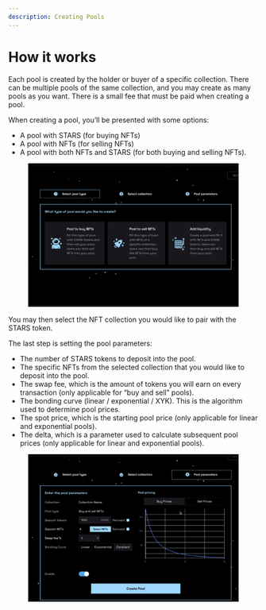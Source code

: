```yaml
---
description: Creating Pools
---
```


# How it works

Each pool is created by the holder or buyer of a specific collection. There can be multiple pools of the same collection, and you may create as many pools as you want. There is a small fee that must be paid when creating a pool.

When creating a pool, you’ll be presented with some options:

* A pool with STARS (for buying NFTs)
* A pool with NFTs (for selling NFTs)
* A pool with both NFTs and STARS (for both buying and selling NFTs).

<figure><img src="../../.gitbook/assets/image (4).png" alt=""><figcaption></figcaption></figure>

You may then select the NFT collection you would like to pair with the STARS token.

The last step is setting the pool parameters:

* The number of STARS tokens to deposit into the pool.
* The specific NFTs from the selected collection that you would like to deposit into the pool.
* The swap fee, which is the amount of tokens you will earn on every transaction (only applicable for “buy and sell” pools).
* The bonding curve (linear / exponential / XYK). This is the algorithm used to determine pool prices.
* The spot price, which is the starting pool price (only applicable for linear and exponential pools).
* The delta, which is a parameter used to calculate subsequent pool prices (only applicable for linear and exponential pools).

<figure><img src="../../.gitbook/assets/image (1) (1).png" alt=""><figcaption></figcaption></figure>
